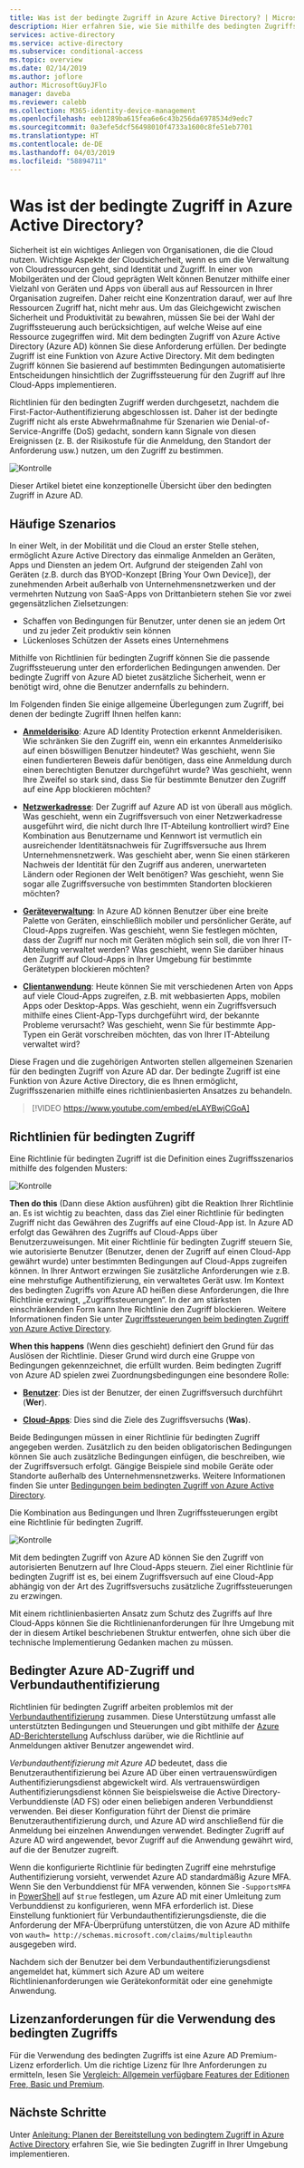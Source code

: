 ```yaml
---
title: Was ist der bedingte Zugriff in Azure Active Directory? | Microsoft-Dokumentation
description: Hier erfahren Sie, wie Sie mithilfe des bedingten Zugriffs in Azure Active Directory die automatisierte Zugriffswahl implementieren, die nicht nur darauf basiert, wer auf eine Ressource zugreifen möchte, sondern auch darauf, wie auf die Ressource zugegriffen wird.
services: active-directory
ms.service: active-directory
ms.subservice: conditional-access
ms.topic: overview
ms.date: 02/14/2019
ms.author: joflore
author: MicrosoftGuyJFlo
manager: daveba
ms.reviewer: calebb
ms.collection: M365-identity-device-management
ms.openlocfilehash: eeb1289ba615fea6e6c43b256da6978534d9edc7
ms.sourcegitcommit: 0a3efe5dcf56498010f4733a1600c8fe51eb7701
ms.translationtype: HT
ms.contentlocale: de-DE
ms.lasthandoff: 04/03/2019
ms.locfileid: "58894711"
---
```

# <a name="what-is-conditional-access-in-azure-active-directory"></a>Was ist der bedingte Zugriff in Azure Active Directory?

Sicherheit ist ein wichtiges Anliegen von Organisationen, die die Cloud nutzen. Wichtige Aspekte der Cloudsicherheit, wenn es um die Verwaltung von Cloudressourcen geht, sind Identität und Zugriff. In einer von Mobilgeräten und der Cloud geprägten Welt können Benutzer mithilfe einer Vielzahl von Geräten und Apps von überall aus auf Ressourcen in Ihrer Organisation zugreifen. Daher reicht eine Konzentration darauf, wer auf Ihre Ressourcen Zugriff hat, nicht mehr aus. Um das Gleichgewicht zwischen Sicherheit und Produktivität zu bewahren, müssen Sie bei der Wahl der Zugriffssteuerung auch berücksichtigen, auf welche Weise auf eine Ressource zugegriffen wird. Mit dem bedingten Zugriff von Azure Active Directory (Azure AD) können Sie diese Anforderung erfüllen. Der bedingte Zugriff ist eine Funktion von Azure Active Directory. Mit dem bedingten Zugriff können Sie basierend auf bestimmten Bedingungen automatisierte Entscheidungen hinsichtlich der Zugriffssteuerung für den Zugriff auf Ihre Cloud-Apps implementieren.

Richtlinien für den bedingten Zugriff werden durchgesetzt, nachdem die First-Factor-Authentifizierung abgeschlossen ist. Daher ist der bedingte Zugriff nicht als erste Abwehrmaßnahme für Szenarien wie Denial-of-Service-Angriffe (DoS) gedacht, sondern kann Signale von diesen Ereignissen (z. B. der Risikostufe für die Anmeldung, den Standort der Anforderung usw.) nutzen, um den Zugriff zu bestimmen.  

![Kontrolle](./media/overview/81.png)

Dieser Artikel bietet eine konzeptionelle Übersicht über den bedingten Zugriff in Azure AD.

## <a name="common-scenarios"></a>Häufige Szenarios

In einer Welt, in der Mobilität und die Cloud an erster Stelle stehen, ermöglicht Azure Active Directory das einmalige Anmelden an Geräten, Apps und Diensten an jedem Ort. Aufgrund der steigenden Zahl von Geräten (z.B. durch das BYOD-Konzept [Bring Your Own Device]), der zunehmenden Arbeit außerhalb von Unternehmensnetzwerken und der vermehrten Nutzung von SaaS-Apps von Drittanbietern stehen Sie vor zwei gegensätzlichen Zielsetzungen:

- Schaffen von Bedingungen für Benutzer, unter denen sie an jedem Ort und zu jeder Zeit produktiv sein können
- Lückenloses Schützen der Assets eines Unternehmens

Mithilfe von Richtlinien für bedingten Zugriff können Sie die passende Zugriffssteuerung unter den erforderlichen Bedingungen anwenden. Der bedingte Zugriff von Azure AD bietet zusätzliche Sicherheit, wenn er benötigt wird, ohne die Benutzer andernfalls zu behindern.

Im Folgenden finden Sie einige allgemeine Überlegungen zum Zugriff, bei denen der bedingte Zugriff Ihnen helfen kann:

- **[Anmelderisiko](conditions.md#sign-in-risk)**: Azure AD Identity Protection erkennt Anmelderisiken. Wie schränken Sie den Zugriff ein, wenn ein erkanntes Anmelderisiko auf einen böswilligen Benutzer hindeutet? Was geschieht, wenn Sie einen fundierteren Beweis dafür benötigen, dass eine Anmeldung durch einen berechtigten Benutzer durchgeführt wurde? Was geschieht, wenn Ihre Zweifel so stark sind, dass Sie für bestimmte Benutzer den Zugriff auf eine App blockieren möchten?  

- **[Netzwerkadresse](location-condition.md)**: Der Zugriff auf Azure AD ist von überall aus möglich. Was geschieht, wenn ein Zugriffsversuch von einer Netzwerkadresse ausgeführt wird, die nicht durch Ihre IT-Abteilung kontrolliert wird? Eine Kombination aus Benutzername und Kennwort ist vermutlich ein ausreichender Identitätsnachweis für Zugriffsversuche aus Ihrem Unternehmensnetzwerk. Was geschieht aber, wenn Sie einen stärkeren Nachweis der Identität für den Zugriff aus anderen, unerwarteten Ländern oder Regionen der Welt benötigen? Was geschieht, wenn Sie sogar alle Zugriffsversuche von bestimmten Standorten blockieren möchten?  

- **[Geräteverwaltung](conditions.md#device-platforms)**: In Azure AD können Benutzer über eine breite Palette von Geräten, einschließlich mobiler und persönlicher Geräte, auf Cloud-Apps zugreifen. Was geschieht, wenn Sie festlegen möchten, dass der Zugriff nur noch mit Geräten möglich sein soll, die von Ihrer IT-Abteilung verwaltet werden? Was geschieht, wenn Sie darüber hinaus den Zugriff auf Cloud-Apps in Ihrer Umgebung für bestimmte Gerätetypen blockieren möchten?

- **[Clientanwendung](conditions.md#client-apps)**: Heute können Sie mit verschiedenen Arten von Apps auf viele Cloud-Apps zugreifen, z.B. mit webbasierten Apps, mobilen Apps oder Desktop-Apps. Was geschieht, wenn ein Zugriffsversuch mithilfe eines Client-App-Typs durchgeführt wird, der bekannte Probleme verursacht? Was geschieht, wenn Sie für bestimmte App-Typen ein Gerät vorschreiben möchten, das von Ihrer IT-Abteilung verwaltet wird?

Diese Fragen und die zugehörigen Antworten stellen allgemeinen Szenarien für den bedingten Zugriff von Azure AD dar.
Der bedingte Zugriff ist eine Funktion von Azure Active Directory, die es Ihnen ermöglicht, Zugriffsszenarien mithilfe eines richtlinienbasierten Ansatzes zu behandeln.

> [!VIDEO https://www.youtube.com/embed/eLAYBwjCGoA]

## <a name="conditional-access-policies"></a>Richtlinien für bedingten Zugriff

Eine Richtlinie für bedingten Zugriff ist die Definition eines Zugriffsszenarios mithilfe des folgenden Musters:

![Kontrolle](./media/overview/10.png)

**Then do this** (Dann diese Aktion ausführen) gibt die Reaktion Ihrer Richtlinie an. Es ist wichtig zu beachten, dass das Ziel einer Richtlinie für bedingten Zugriff nicht das Gewähren des Zugriffs auf eine Cloud-App ist. In Azure AD erfolgt das Gewähren des Zugriffs auf Cloud-Apps über Benutzerzuweisungen. Mit einer Richtlinie für bedingten Zugriff steuern Sie, wie autorisierte Benutzer (Benutzer, denen der Zugriff auf einen Cloud-App gewährt wurde) unter bestimmten Bedingungen auf Cloud-Apps zugreifen können. In Ihrer Antwort erzwingen Sie zusätzliche Anforderungen wie z.B. eine mehrstufige Authentifizierung, ein verwaltetes Gerät usw. Im Kontext des bedingten Zugriffs von Azure AD heißen diese Anforderungen, die Ihre Richtlinie erzwingt, „Zugriffssteuerungen“. In der am stärksten einschränkenden Form kann Ihre Richtlinie den Zugriff blockieren. Weitere Informationen finden Sie unter [Zugriffssteuerungen beim bedingten Zugriff von Azure Active Directory](controls.md).

**When this happens** (Wenn dies geschieht) definiert den Grund für das Auslösen der Richtlinie. Dieser Grund wird durch eine Gruppe von Bedingungen gekennzeichnet, die erfüllt wurden. Beim bedingten Zugriff von Azure AD spielen zwei Zuordnungsbedingungen eine besondere Rolle:

- **[Benutzer](conditions.md#users-and-groups)**: Dies ist der Benutzer, der einen Zugriffsversuch durchführt (**Wer**).

- **[Cloud-Apps](conditions.md#cloud-apps)**: Dies sind die Ziele des Zugriffsversuchs (**Was**).

Beide Bedingungen müssen in einer Richtlinie für bedingten Zugriff angegeben werden. Zusätzlich zu den beiden obligatorischen Bedingungen können Sie auch zusätzliche Bedingungen einfügen, die beschreiben, wie der Zugriffsversuch erfolgt. Gängige Beispiele sind mobile Geräte oder Standorte außerhalb des Unternehmensnetzwerks. Weitere Informationen finden Sie unter [Bedingungen beim bedingten Zugriff von Azure Active Directory](conditions.md).

Die Kombination aus Bedingungen und Ihren Zugriffssteuerungen ergibt eine Richtlinie für bedingten Zugriff.

![Kontrolle](./media/overview/51.png)

Mit dem bedingten Zugriff von Azure AD können Sie den Zugriff von autorisierten Benutzern auf Ihre Cloud-Apps steuern. Ziel einer Richtlinie für bedingten Zugriff ist es, bei einem Zugriffsversuch auf eine Cloud-App abhängig von der Art des Zugriffsversuchs zusätzliche Zugriffssteuerungen zu erzwingen.

Mit einem richtlinienbasierten Ansatz zum Schutz des Zugriffs auf Ihre Cloud-Apps können Sie die Richtlinienanforderungen für Ihre Umgebung mit der in diesem Artikel beschriebenen Struktur entwerfen, ohne sich über die technische Implementierung Gedanken machen zu müssen.

## <a name="azure-ad-conditional-access-and-federated-authentication"></a>Bedingter Azure AD-Zugriff und Verbundauthentifizierung

Richtlinien für bedingten Zugriff arbeiten problemlos mit der [Verbundauthentifizierung](../../security/azure-ad-choose-authn.md#federated-authentication) zusammen. Diese Unterstützung umfasst alle unterstützten Bedingungen und Steuerungen und gibt mithilfe der [Azure AD-Berichterstellung](../reports-monitoring/concept-sign-ins.md) Aufschluss darüber, wie die Richtlinie auf Anmeldungen aktiver Benutzer angewendet wird.

*Verbundauthentifizierung mit Azure AD* bedeutet, dass die Benutzerauthentifizierung bei Azure AD über einen vertrauenswürdigen Authentifizierungsdienst abgewickelt wird. Als vertrauenswürdigen Authentifizierungsdienst können Sie beispielsweise die Active Directory-Verbunddienste (AD FS) oder einen beliebigen anderen Verbunddienst verwenden. Bei dieser Konfiguration führt der Dienst die primäre Benutzerauthentifizierung durch, und Azure AD wird anschließend für die Anmeldung bei einzelnen Anwendungen verwendet. Bedingter Zugriff auf Azure AD wird angewendet, bevor Zugriff auf die Anwendung gewährt wird, auf die der Benutzer zugreift. 

Wenn die konfigurierte Richtlinie für bedingten Zugriff eine mehrstufige Authentifizierung vorsieht, verwendet Azure AD standardmäßig Azure MFA. Wenn Sie den Verbunddienst für MFA verwenden, können Sie `-SupportsMFA` in [PowerShell](https://docs.microsoft.com/powershell/module/msonline/set-msoldomainfederationsettings) auf `$true` festlegen, um Azure AD mit einer Umleitung zum Verbunddienst zu konfigurieren, wenn MFA erforderlich ist. Diese Einstellung funktioniert für Verbundauthentifizierungsdienste, die die Anforderung der MFA-Überprüfung unterstützen, die von Azure AD mithilfe von `wauth= http://schemas.microsoft.com/claims/multipleauthn` ausgegeben wird.

Nachdem sich der Benutzer bei dem Verbundauthentifizierungsdienst angemeldet hat, kümmert sich Azure AD um weitere Richtlinienanforderungen wie Gerätekonformität oder eine genehmigte Anwendung.

## <a name="license-requirements-for-using-conditional-access"></a>Lizenzanforderungen für die Verwendung des bedingten Zugriffs

Für die Verwendung des bedingten Zugriffs ist eine Azure AD Premium-Lizenz erforderlich. Um die richtige Lizenz für Ihre Anforderungen zu ermitteln, lesen Sie [Vergleich: Allgemein verfügbare Features der Editionen Free, Basic und Premium](https://azure.microsoft.com/pricing/details/active-directory/).

## <a name="next-steps"></a>Nächste Schritte

Unter [Anleitung: Planen der Bereitstellung von bedingtem Zugriff in Azure Active Directory](plan-conditional-access.md) erfahren Sie, wie Sie bedingten Zugriff in Ihrer Umgebung implementieren.
